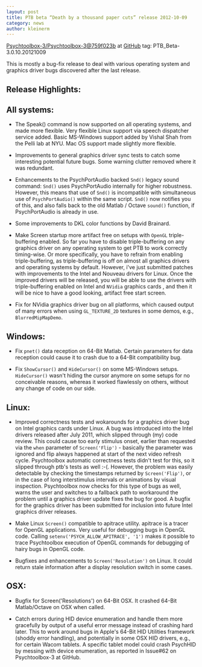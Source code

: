 ```yaml
---
layout: post
title: PTB beta “Death by a thousand paper cuts” release 2012-10-09
category: news
author: kleinerm
---
```


[Psychtoolbox-3/Psychtoolbox-3@759f023b][commit] at [GitHub](https://github.com/Psychtoolbox-3/Psychtoolbox-3)
tag: PTB\_Beta-3.0.10.20121009

This is mostly a bug-fix release to deal with various operating system and
graphics driver bugs discovered after the last release.

Release Highlights:
-------------------

All systems:
------------

*  The Speak() command is now supported on all operating systems, and made more
   flexible. Very flexible Linux support via speech dispatcher service added.
   Basic MS-Windows support added by Vishal Shah from the Pelli lab at NYU. Mac
   OS support made slightly more flexible.

*  Improvements to general graphics driver sync tests to catch some interesting
   potential future bugs. Some warning clutter removed where it was redundant.

*  Enhancements to the PsychPortAudio backed `Snd()` legacy sound command: `Snd()`
   uses PsychPortAudio internally for higher robustness. However, this means
   that use of `Snd()` is incompatible with simultaneous use of `PsychPortAudio()`
   within the same script. `Snd()` now notifies you of this, and also falls back
   to the old Matlab / Octave `sound()` function, if PsychPortAudio is already in
   use.

*  Some improvements to DKL color functions by David Brainard.

*  Make Screen startup more artifact free on setups with `OpenGL`
   triple-buffering enabled. So far you have to disable triple-buffering on any
   graphics driver on any operating system to get PTB to work correctly
   timing-wise. Or more specifically, you have to refrain from enabling
   triple-buffering, as triple-buffering is off on almost all graphics drivers
   and operating systems by default. However, i've just submitted patches with
   improvements to the Intel and Nouveau drivers for Linux. Once the improved
   drivers will be released, you will be able to use the drivers with
   triple-buffering enabled on Intel and `NVidia` graphics cards , and then it
   will be nice to have a good looking, artifact free start screen.

*  Fix for NVidia graphics driver bug on all platforms, which caused output of
   many errors when using `GL_TEXTURE_2D` textures in some demos, e.g.,
   `BlurredMipMapDemo`.

Windows:
--------

*  Fix `pnet()` data reception on 64-Bit Matlab. Certain parameters for data
   reception could cause it to crash due to a 64-Bit compatibility bug.

*  Fix `ShowCursor()` and `HideCursor()` on some MS-Windows setups.
   `HideCursor()` wasn't hiding the cursor anymore on some setups for no
   conceivable reasons, whereas it worked flawlessly on others, without any
   change of code on our side.

Linux:
------

*  Improved correctness tests and wokarounds for a graphics driver bug on Intel
   graphics cards under Linux. A bug was introduced into the Intel drivers
   released after July 2011, which slipped through (my) code review. This could
   cause too early stimulus onset, earlier than requested via the `when`
   parameter of `Screen('Flip')` - basically the parameter was ignored and flip
   always happened at start of the next video refresh cycle. Psychtoolbox
   automatic correctness tests didn't test for this, so it slipped through
   ptb's tests as well :-(. However, the problem was easily detectable by
   checking the timestamps returned by `Screen('Flip')`, or in the case of long
   interstimulus intervals or animations by visual inspection. Psychtoolbox now
   checks for this type of bugs as well, warns the user and switches to a
   fallback path to workaround the problem until a graphics driver update fixes
   the bug for good. A bugfix for the graphics driver has been submitted for
   inclusion into future Intel graphics driver releases.

*  Make Linux `Screen()` compatible to apitrace utility. apitrace is a tracer
   for OpenGL applications. Very useful for debugging bugs in OpenGL code.
   Calling `setenv('PSYCH_ALLOW_APITRACE', '1')` makes it possible to trace
   Psychtoolbox execution of OpenGL commands for debugging of hairy bugs in
   OpenGL code.

*  Bugfixes and enhancements to `Screen('Resolution')` on Linux. It could
   return stale information after a display resolution switch in some cases.

OSX:
----

*  Bugfix for Screen('Resolutions') on 64-Bit OSX. It crashed 64-Bit
   Matlab/Octave on OSX when called.

*  Catch errors during HID device enumeration and handle them more gracefully
   by output of a useful error message instead of crashing hard later. This to
   work around bugs in Apple's 64-Bit HID Utilities framework (shoddy error
   handling), and potentially in some OSX HID drivers, e.g., for certain Wacom
   tablets. A specific tablet model could crash PsychHID by messing with device
   enumeration, as reported in Issue#62 on Psychtoolbox-3 at GitHub.


[commit]: https://github.com/Psychtoolbox-3/Psychtoolbox-3/commit/759f023b86fb3632b2a7e3959d60e32c6b9df7e5
